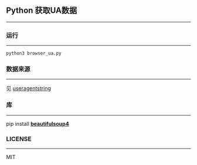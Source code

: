 ## Python 获取UA数据
---

### 运行
---

```
python3 browser_ua.py
```

### 数据来源
---

见 [useragentstring](http://www.useragentstring.com/pages/useragentstring.php)


### 库
---

pip install [**beautifulsoup4**](https://www.crummy.com/software/BeautifulSoup/bs4/doc/#installing-beautiful-soup)


### LICENSE
---

MIT
